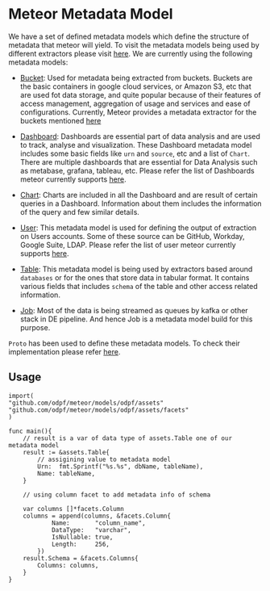 # Meteor Metadata Model

We have a set of defined metadata models which define the structure of metadata that meteor will yield.
To visit the metadata models being used by different extractors please visit [here](../reference/extractors.md).
We are currently using the following metadata models:

* [Bucket](../../proto/odpf/meta/Bucket.pb.go):
Used for metadata being extracted from buckets. Buckets are the basic containers in google cloud services, or Amazon S3, etc that are used fot data storage, and quite popular because of their features of access management, aggregation of usage and services and ease of configurations.
Currently, Meteor provides a metadata extractor for the buckets mentioned [here](../reference/extractors.md)

* [Dashboard](../../proto/odpf/meta/Dashboard.pb.go):
Dashboards are essential part of data analysis and are used to track, analyse and visualization.
These Dashboard metadata model includes some basic fields like `urn` and `source`, etc and a list of `Chart`.
There are multiple dashboards that are essential for Data Analysis such as metabase, grafana, tableau, etc.
Please refer the list of Dashboards meteor currently supports [here](../reference/extractors.md).

* [Chart](../../proto/odpf/meta/Chart.pb.go):
Charts are included in all the Dashboard and are result of certain queries in a Dashboard.
Information about them includes the information of the query and few similar details.

* [User](../../proto/odpf/meta/User.pb.go):
This metadata model is used for defining the output of extraction on Users accounts.
Some of these source can be GitHub, Workday, Google Suite, LDAP.
Please refer the list of user meteor currently supports [here](../reference/extractors.md).

* [Table](../../proto/odpf/meta/Table.pb.go):
This metadata model is being used by extractors based around `databases` or for the ones that store data in tabular format.
It contains various fields that includes `schema` of the table and other access related information.

* [Job](../../proto/odpf/meta/Job.pb.go):
Most of the data is being streamed as queues by kafka or other stack in DE pipeline.
And hence Job is a metadata model build for this purpose.

`Proto` has been used to define these metadata models.
To check their implementation please refer [here](../../proto/odpf/meta/README.md).

## Usage

```golang
import(
"github.com/odpf/meteor/models/odpf/assets"
"github.com/odpf/meteor/models/odpf/assets/facets"
)

func main(){
    // result is a var of data type of assets.Table one of our metadata model
    result := &assets.Table{
        // assigining value to metadata model
        Urn:  fmt.Sprintf("%s.%s", dbName, tableName),
        Name: tableName,
    }

    // using column facet to add metadata info of schema

    var columns []*facets.Column
    columns = append(columns, &facets.Column{
            Name:       "column_name",
            DataType:   "varchar",
            IsNullable: true,
            Length:     256,
        })
    result.Schema = &facets.Columns{
        Columns: columns,
    }
}
```
